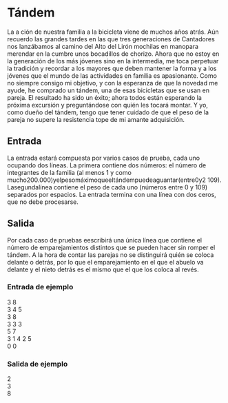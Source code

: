 # Tándem

La a ción de nuestra familia a la bicicleta viene de muchos años atrás. Aún recuerdo las grandes tardes en las que tres generaciones de Cantadores nos lanzábamos al camino del Alto del Lirón mochilas en manopara merendar en la cumbre unos bocadillos de chorizo. Ahora que no estoy en la generación de los más jóvenes sino en la intermedia, me toca perpetuar la tradición y recordar a los mayores que deben mantener la forma y a los jóvenes que el mundo de las actividades en familia es apasionante. Como no siempre consigo mi objetivo, y con la esperanza de que la novedad me ayude, he comprado un tándem, una de esas bicicletas que se usan en pareja. El resultado ha sido un éxito; ahora todos están esperando la próxima excursión y preguntándose con quién les tocará montar. Y yo, como dueño del tándem, tengo que tener cuidado de que el peso de la pareja no supere la resistencia tope de mi amante adquisición.

## Entrada

La entrada estará compuesta por varios casos de prueba, cada uno ocupando dos líneas. La primera contiene dos números: el número de integrantes de la familia (al menos 1 y como mucho200.000)yelpesomáximoqueeltándempuedeaguantar(entre0y2 109). Lasegundalínea contiene el peso de cada uno (números entre 0 y 109) separados por espacios. La entrada termina con una línea con dos ceros, que no debe procesarse.

## Salida

Por cada caso de pruebas eescribirá una única línea que contiene el número de emparejamientos distintos que se pueden hacer sin romper el tándem. A la hora de contar las parejas no se distinguirá quién se coloca delante o detrás, por lo que el emparejamiento en el que el abuelo va delante y el nieto detrás es el mismo que el que los coloca al revés.

### Entrada de ejemplo

3 8  
3 4 5  
3 8  
3 3 3  
5 7  
3 1 4 2 5  
0 0

### Salida de ejemplo

2  
3  
8
